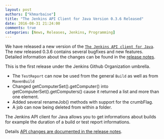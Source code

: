 ```yaml
---
layout: post
authors: ["khmarbaise"]
title: "The Jenkins API Client for Java Version 0.3.6 Released"
date: 2016-08-31 21:24:00
comments: true
categories: [News, Releases, Jenkins, Programming]
---
```

We have released a new version of the [`The Jenkins API client for Java`][1].
The new released 0.3.6 contains several bugfixes and new features.
Detailed information about the changes can be found in the [release notes][release-notes].

This is the first release under the Jenkins Github Organization umbrella.

 * The `TestReport` can now be used from the general `Build`
   as well as from `MavenBuild`
 * Changed getComputerSet().getComputer() into getComputerSet().getComputers()
   cause it returned a list and more than one element.
 * Added several renameJob() methods with support for the crumbFlag.
 * A job can now being deleted from within a folder.

The Jenkins API client for Java allows you to get informations about builds for example
the duration of a build or test report informations.

Details [API changes are documented in the release notes][release-notes].

[1]: https://github.com/jenkinsci/java-client-api
[release-notes]: https://github.com/jenkinsci/java-client-api/blob/master/ReleaseNotes.md#release-036
